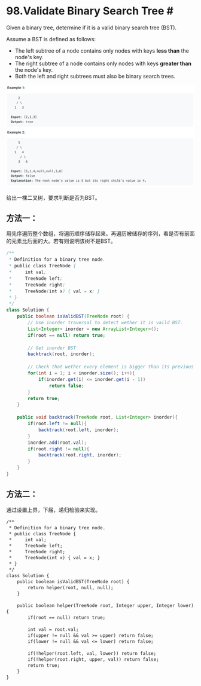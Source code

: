 # 98.Validate Binary Search Tree \#

Given a binary tree, determine if it is a valid binary search tree \(BST\).

Assume a BST is defined as follows:

* The left subtree of a node contains only nodes with keys **less than** the node's key.
* The right subtree of a node contains only nodes with keys **greater than** the node's key.
* Both the left and right subtrees must also be binary search trees.

![](.gitbook/assets/image%20%282%29.png)

给出一棵二叉树，要求判断是否为BST。

## 方法一：

用先序遍历整个数组，将遍历顺序储存起来。再遍历被储存的序列，看是否有前面的元素比后面的大。若有则说明该树不是BST。

```java
/**
 * Definition for a binary tree node.
 * public class TreeNode {
 *     int val;
 *     TreeNode left;
 *     TreeNode right;
 *     TreeNode(int x) { val = x; }
 * }
 */
class Solution {
    public boolean isValidBST(TreeNode root) {
        // Use inorder traversal to detect wether it is vaild BST.
        List<Integer> inorder = new ArrayList<Integer>();
        if(root == null) return true;
        
        // Get inorder BST
        backtrack(root, inorder);
        
        // Check that wether every element is bigger than its previous element
        for(int i = 1; i < inorder.size(); i++){
            if(inorder.get(i) <= inorder.get(i - 1))
                return false;
        }
        return true;
    }
    
    public void backtrack(TreeNode root, List<Integer> inorder){
        if(root.left != null){
            backtrack(root.left, inorder);
        }
        inorder.add(root.val);
        if(root.right != null){
            backtrack(root.right, inorder);
        }
    }
}
```

## 方法二：

通过设置上界，下届，递归检验来实现。

```text
/**
 * Definition for a binary tree node.
 * public class TreeNode {
 *     int val;
 *     TreeNode left;
 *     TreeNode right;
 *     TreeNode(int x) { val = x; }
 * }
 */
class Solution {
    public boolean isValidBST(TreeNode root) {
        return helper(root, null, null);
    }
    
    public boolean helper(TreeNode root, Integer upper, Integer lower){
        if(root == null) return true;
        
        int val = root.val;
        if(upper != null && val >= upper) return false;
        if(lower != null && val <= lower) return false;
        
        if(!helper(root.left, val, lower)) return false;
        if(!helper(root.right, upper, val)) return false;
        return true;
    }
}
```

